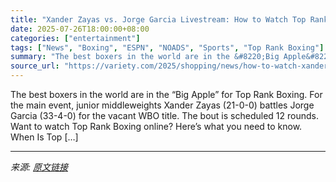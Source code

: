 ```yaml
---
title: "Xander Zayas vs. Jorge Garcia Livestream: How to Watch Top Rank Boxing Event Online"
date: 2025-07-26T18:00:00+08:00
categories: ["entertainment"]
tags: ["News", "Boxing", "ESPN", "NOADS", "Sports", "Top Rank Boxing"]
summary: "The best boxers in the world are in the &#8220;Big Apple&#8221; for Top Rank Boxing. For the main event, junior middleweights Xander Zayas (21-0-0) battles Jorge Garcia (33-4-0) for the vacant WBO tit"
source_url: "https://variety.com/2025/shopping/news/how-to-watch-xander-zayas-vs-jorge-garcia-online-livestream-1236469946/"
---
```


The best boxers in the world are in the &#8220;Big Apple&#8221; for Top Rank Boxing. For the main event, junior middleweights Xander Zayas (21-0-0) battles Jorge Garcia (33-4-0) for the vacant WBO title. The bout is scheduled 12 rounds. Want to watch Top Rank Boxing online? Here&#8217;s what you need to know. When Is Top [&#8230;]

---

*来源: [原文链接](https://variety.com/2025/shopping/news/how-to-watch-xander-zayas-vs-jorge-garcia-online-livestream-1236469946/)*
